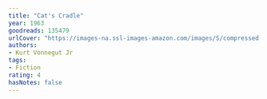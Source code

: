 ```yaml
---
title: "Cat's Cradle"
year: 1963
goodreads: 135479
urlCover: "https://images-na.ssl-images-amazon.com/images/S/compressed.photo.goodreads.com/books/1327867150i/135479.jpg"
authors:
- Kurt Vonnegut Jr
tags:
- Fiction
rating: 4
hasNotes: false
---
```

